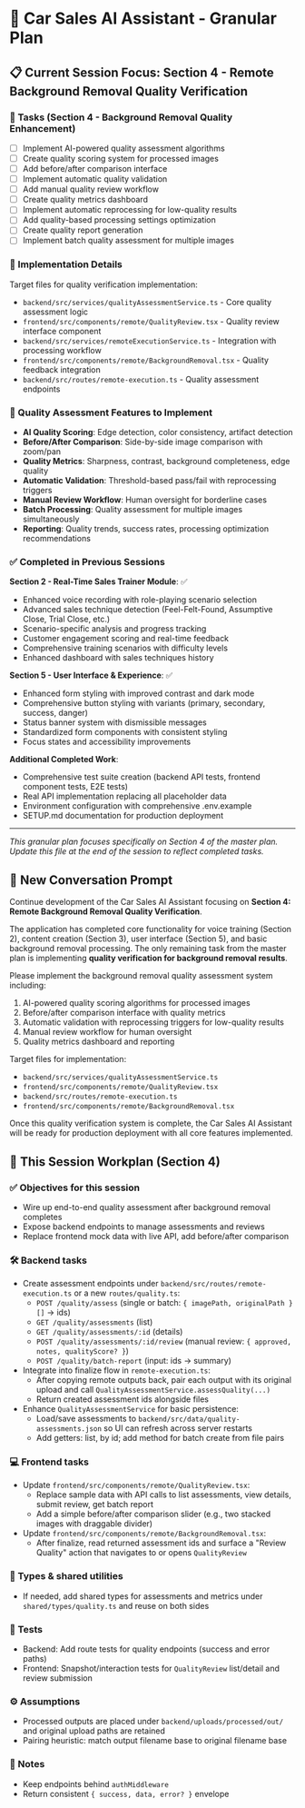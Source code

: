# 🚗 Car Sales AI Assistant - Granular Plan

## 📋 Current Session Focus: Section 4 - Remote Background Removal Quality Verification

### 🎯 Tasks (Section 4 - Background Removal Quality Enhancement)
- [ ] Implement AI-powered quality assessment algorithms
- [ ] Create quality scoring system for processed images
- [ ] Add before/after comparison interface
- [ ] Implement automatic quality validation
- [ ] Add manual quality review workflow
- [ ] Create quality metrics dashboard
- [ ] Implement automatic reprocessing for low-quality results
- [ ] Add quality-based processing settings optimization
- [ ] Create quality report generation
- [ ] Implement batch quality assessment for multiple images

### 🔧 Implementation Details
Target files for quality verification implementation:
- `backend/src/services/qualityAssessmentService.ts` - Core quality assessment logic
- `frontend/src/components/remote/QualityReview.tsx` - Quality review interface component
- `backend/src/services/remoteExecutionService.ts` - Integration with processing workflow
- `frontend/src/components/remote/BackgroundRemoval.tsx` - Quality feedback integration
- `backend/src/routes/remote-execution.ts` - Quality assessment endpoints

### 🎯 Quality Assessment Features to Implement
- **AI Quality Scoring**: Edge detection, color consistency, artifact detection
- **Before/After Comparison**: Side-by-side image comparison with zoom/pan
- **Quality Metrics**: Sharpness, contrast, background completeness, edge quality
- **Automatic Validation**: Threshold-based pass/fail with reprocessing triggers
- **Manual Review Workflow**: Human oversight for borderline cases
- **Batch Processing**: Quality assessment for multiple images simultaneously
- **Reporting**: Quality trends, success rates, processing optimization recommendations

### ✅ Completed in Previous Sessions
**Section 2 - Real-Time Sales Trainer Module**: ✅
- Enhanced voice recording with role-playing scenario selection
- Advanced sales technique detection (Feel-Felt-Found, Assumptive Close, Trial Close, etc.)
- Scenario-specific analysis and progress tracking
- Customer engagement scoring and real-time feedback
- Comprehensive training scenarios with difficulty levels
- Enhanced dashboard with sales techniques history

**Section 5 - User Interface & Experience**: ✅
- Enhanced form styling with improved contrast and dark mode
- Comprehensive button styling with variants (primary, secondary, success, danger)
- Status banner system with dismissible messages
- Standardized form components with consistent styling
- Focus states and accessibility improvements

**Additional Completed Work**:
- Comprehensive test suite creation (backend API tests, frontend component tests, E2E tests)
- Real API implementation replacing all placeholder data
- Environment configuration with comprehensive .env.example
- SETUP.md documentation for production deployment

---

*This granular plan focuses specifically on Section 4 of the master plan. Update this file at the end of the session to reflect completed tasks.*

## 🎯 New Conversation Prompt

Continue development of the Car Sales AI Assistant focusing on **Section 4: Remote Background Removal Quality Verification**. 

The application has completed core functionality for voice training (Section 2), content creation (Section 3), user interface (Section 5), and basic background removal processing. The only remaining task from the master plan is implementing **quality verification for background removal results**.

Please implement the background removal quality assessment system including:
1. AI-powered quality scoring algorithms for processed images
2. Before/after comparison interface with quality metrics
3. Automatic validation with reprocessing triggers for low-quality results
4. Manual review workflow for human oversight
5. Quality metrics dashboard and reporting

Target files for implementation:
- `backend/src/services/qualityAssessmentService.ts`
- `frontend/src/components/remote/QualityReview.tsx` 
- `backend/src/routes/remote-execution.ts`
- `frontend/src/components/remote/BackgroundRemoval.tsx`

Once this quality verification system is complete, the Car Sales AI Assistant will be ready for production deployment with all core features implemented.

## 🔄 This Session Workplan (Section 4)

### ✅ Objectives for this session
- Wire up end-to-end quality assessment after background removal completes
- Expose backend endpoints to manage assessments and reviews
- Replace frontend mock data with live API, add before/after comparison

### 🛠️ Backend tasks
- Create assessment endpoints under `backend/src/routes/remote-execution.ts` or a new `routes/quality.ts`:
  - `POST /quality/assess` (single or batch: `{ imagePath, originalPath }[]` → ids)
  - `GET /quality/assessments` (list)
  - `GET /quality/assessments/:id` (details)
  - `POST /quality/assessments/:id/review` (manual review: `{ approved, notes, qualityScore? }`)
  - `POST /quality/batch-report` (input: ids → summary)
- Integrate into finalize flow in `remote-execution.ts`:
  - After copying remote outputs back, pair each output with its original upload and call `QualityAssessmentService.assessQuality(...)`
  - Return created assessment ids alongside files
- Enhance `QualityAssessmentService` for basic persistence:
  - Load/save assessments to `backend/src/data/quality-assessments.json` so UI can refresh across server restarts
  - Add getters: list, by id; add method for batch create from file pairs

### 💻 Frontend tasks
- Update `frontend/src/components/remote/QualityReview.tsx`:
  - Replace sample data with API calls to list assessments, view details, submit review, get batch report
  - Add a simple before/after comparison slider (e.g., two stacked images with draggable divider)
- Update `frontend/src/components/remote/BackgroundRemoval.tsx`:
  - After finalize, read returned assessment ids and surface a "Review Quality" action that navigates to or opens `QualityReview`

### 📐 Types & shared utilities
- If needed, add shared types for assessments and metrics under `shared/types/quality.ts` and reuse on both sides

### 🧪 Tests
- Backend: Add route tests for quality endpoints (success and error paths)
- Frontend: Snapshot/interaction tests for `QualityReview` list/detail and review submission

### ⚙️ Assumptions
- Processed outputs are placed under `backend/uploads/processed/out/` and original upload paths are retained
- Pairing heuristic: match output filename base to original filename base

### 📓 Notes
- Keep endpoints behind `authMiddleware`
- Return consistent `{ success, data, error? }` envelope
